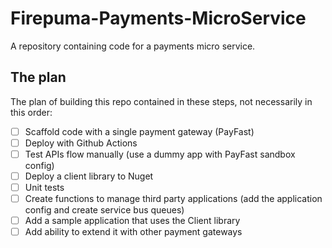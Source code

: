 # Firepuma-Payments-MicroService

A repository containing code for a payments micro service.

## The plan

The plan of building this repo contained in these steps, not necessarily in this order:

* [ ] Scaffold code with a single payment gateway (PayFast)
* [ ] Deploy with Github Actions
* [ ] Test APIs flow manually (use a dummy app with PayFast sandbox config)
* [ ] Deploy a client library to Nuget
* [ ] Unit tests
* [ ] Create functions to manage third party applications (add the application config and create service bus queues)
* [ ] Add a sample application that uses the Client library
* [ ] Add ability to extend it with other payment gateways